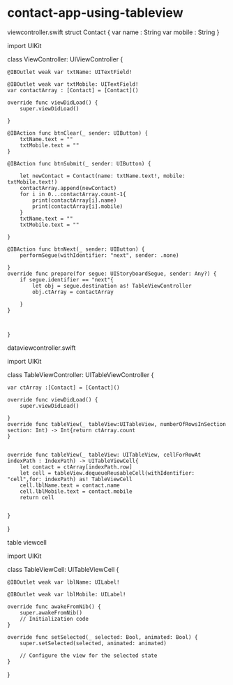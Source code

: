 # contact-app-using-tableview

viewcontroller.swift
struct Contact {
var name : String
var mobile : String
}

import UIKit

class ViewController: UIViewController {
    
    
    @IBOutlet weak var txtName: UITextField!
    
    @IBOutlet weak var txtMobile: UITextField!
    var contactArray : [Contact] = [Contact]()
    
    override func viewDidLoad() {
        super.viewDidLoad()
       
    }

    @IBAction func btnClear(_ sender: UIButton) {
        txtName.text = ""
        txtMobile.text = ""
    }
    
    @IBAction func btnSubmit(_ sender: UIButton) {
        
        let newContact = Contact(name: txtName.text!, mobile: txtMobile.text!)
        contactArray.append(newContact)
        for i in 0...contactArray.count-1{
            print(contactArray[i].name)
            print(contactArray[i].mobile)
        }
        txtName.text = ""
        txtMobile.text = ""
        
    }
    
    @IBAction func btnNext(_ sender: UIButton) {
        performSegue(withIdentifier: "next", sender: .none)
        
    }
    override func prepare(for segue: UIStoryboardSegue, sender: Any?) {
        if segue.identifier == "next"{
            let obj = segue.destination as! TableViewController
            obj.ctArray = contactArray
            
        }
    }
    

    
    }
    

dataviewcontroller.swift

import UIKit

class TableViewController: UITableViewController {
    
    var ctArray :[Contact] = [Contact]()
    
    override func viewDidLoad() {
        super.viewDidLoad()
        
    }
    override func tableView(_ tableView:UITableView, numberOfRowsInSection section: Int) -> Int{return ctArray.count
    }
    
    
    override func tableView(_ tableView: UITableView, cellForRowAt indexPath : IndexPath) -> UITableViewCell{
        let contact = ctArray[indexPath.row]
        let cell = tableView.dequeueReusableCell(withIdentifier: "cell",for: indexPath) as! TableViewCell
        cell.lblName.text = contact.name
        cell.lblMobile.text = contact.mobile
        return cell
        
        
    }

}
 
 table viewcell
 
 import UIKit

class TableViewCell: UITableViewCell {

    @IBOutlet weak var lblName: UILabel!
    
    @IBOutlet weak var lblMobile: UILabel!
    
    override func awakeFromNib() {
        super.awakeFromNib()
        // Initialization code
    }

    override func setSelected(_ selected: Bool, animated: Bool) {
        super.setSelected(selected, animated: animated)

        // Configure the view for the selected state
    }

}
